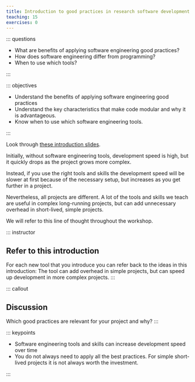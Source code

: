 ```yaml
---
title: Introduction to good practices in research software development
teaching: 15
exercises: 0
---
```


::: questions 

- What are benefits of applying software engineering good practices?
- How does software engineering differ from programming?
- When to use which tools?

:::

::: objectives

- Understand the benefits of applying software engineering good practices
- Understand the key characteristics that make code modular and why it is advantageous.
- Know when to use which software engineering tools.

:::

Look through [these introduction slides](https://esciencecenter-digital-skills.github.io/digital-skills-slides/modules/good-practices-lesson/good-practices-slides).

Initially, without software engineering tools, development speed is high, 
but it quickly drops as the project grows more complex. 

Instead, if you use the right tools and skills the development speed will be slower at first because of the necessary setup, but increases as you get further in a project.

Nevertheless, all projects are different. 
A lot of the tools and skills we teach are useful in complex long-running projects, 
but can add unnecessary overhead in short-lived, simple projects.

We will refer to this line of thought throughout the workshop.

::: instructor
## Refer to this introduction
For each new tool that you introduce you can refer back to the ideas in this introduction:
The tool can add overhead in simple projects, but can speed up development in more complex projects.
:::

::: callout
## Discussion
Which good practices are relevant for your project and why?
:::

::: keypoints 

- Software engineering tools and skills can increase development speed over time
- You do not always need to apply all the best practices. For simple short-lived projects it is not always worth the investment.

:::
